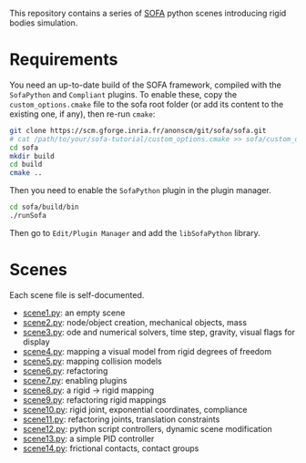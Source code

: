 This repository contains a series of
[SOFA](https://www.sofa-framework.org) python scenes introducing rigid
bodies simulation.

# Requirements

You need an up-to-date build of the SOFA framework, compiled with the
`SofaPython` and `Compliant` plugins. To enable these, copy the
`custom_options.cmake` file to the sofa root folder (or add its
content to the existing one, if any), then re-run `cmake`:

```sh
git clone https://scm.gforge.inria.fr/anonscm/git/sofa/sofa.git
# cat /path/to/your/sofa-tutorial/custom_options.cmake >> sofa/custom_options.cmake
cd sofa
mkdir build
cd build
cmake ..
```

Then you need to enable the `SofaPython` plugin in the plugin manager.

```sh
cd sofa/build/bin
./runSofa
```

Then go to `Edit/Plugin Manager` and add the `libSofaPython` library.

# Scenes

Each scene file is self-documented.

- [scene1.py](scene1.py): an empty scene
- [scene2.py](scene2.py): node/object creation, mechanical objects, mass
- [scene3.py](scene3.py): ode and numerical solvers, time step, gravity, visual flags for display
- [scene4.py](scene4.py): mapping a visual model from rigid degrees of freedom
- [scene5.py](scene5.py): mapping collision models
- [scene6.py](scene6.py): refactoring
- [scene7.py](scene7.py): enabling plugins
- [scene8.py](scene8.py): a rigid -> rigid mapping
- [scene9.py](scene9.py): refactoring rigid mappings
- [scene10.py](scene10.py): rigid joint, exponential coordinates, compliance
- [scene11.py](scene11.py): refactoring joints, translation constraints
- [scene12.py](scene12.py): python script controllers, dynamic scene modification
- [scene13.py](scene13.py): a simple PID controller
- [scene14.py](scene14.py): frictional contacts, contact groups

